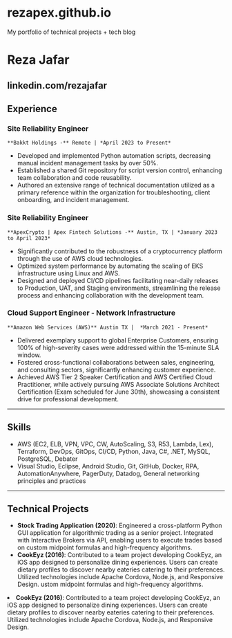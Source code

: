 # rezapex.github.io
My portfolio of technical projects + tech blog

# Reza Jafar
linkedin.com/rezajafar
----
## Experience
### Site Reliability Engineer
	**Bakkt Holdings -** Remote | *April 2023 to Present*
* Developed and implemented Python automation scripts, decreasing manual incident management tasks by over 50%.
* Established a shared Git repository for script version control, enhancing team collaboration and code reusability.
* Authored an extensive range of technical documentation utilized as a primary reference within the organization for troubleshooting, client onboarding, and incident management.
### Site Reliability Engineer
	**ApexCrypto | Apex Fintech Solutions -** Austin, TX | *January 2023 to April 2023*
* Significantly contributed to the robustness of a cryptocurrency platform through the use of AWS cloud technologies.
* Optimized system performance by automating the scaling of EKS infrastructure using Linux and AWS.
* Designed and deployed CI/CD pipelines facilitating near-daily releases to Production, UAT, and Staging environments, streamlining the release process and enhancing collaboration with the development team.
### Cloud Support Engineer - Network Infrastructure
	**Amazon Web Services (AWS)** Austin TX |  *March 2021 - Present*
* Delivered exemplary support to global Enterprise Customers, ensuring 100% of high-severity cases were addressed within the 15-minute SLA window.
* Fostered cross-functional collaborations between sales, engineering, and consulting sectors, significantly enhancing customer experience.
* Achieved AWS Tier 2 Speaker Certification and AWS Certified Cloud Practitioner, while actively pursuing AWS Associate Solutions Architect Certification (Exam scheduled for June 30th), showcasing a consistent drive for professional development.
---
## Skills
- AWS (EC2, ELB, VPN, VPC, CW, AutoScaling, S3, R53, Lambda, Lex), Terraform, DevOps, GitOps, CI/CD, Python, Java, C#, .NET, MySQL, PostgreSQL, Debater
- Visual Studio, Eclipse, Android Studio, Git, GitHub, Docker, RPA, AutomationAnywhere, PagerDuty, Datadog, General networking principles and practices
---
## Technical Projects
* **Stock Trading Application (2020)**: Engineered a cross-platform Python GUI application for algorithmic trading as a senior project. Integrated with Interactive Brokers via API, enabling users to execute trades based on custom midpoint formulas and high-frequency algorithms.
* **CookEyz (2016)**: Contributed to a team project developing CookEyz, an iOS app designed to personalize dining experiences. Users can create dietary profiles to discover nearby eateries catering to their preferences. Utilized technologies include Apache Cordova, Node.js, and Responsive Design.
ustom midpoint formulas and high-frequency algorithms.</li>
<li><b>CookEyz (2016)</b>: Contributed to a team project developing CookEyz, an iOS app designed to personalize dining experiences. Users can create dietary profiles to discover nearby eateries catering to their preferences. Utilized technologies include Apache Cordova, Node.js, and Responsive Design.</li>
</ul>
